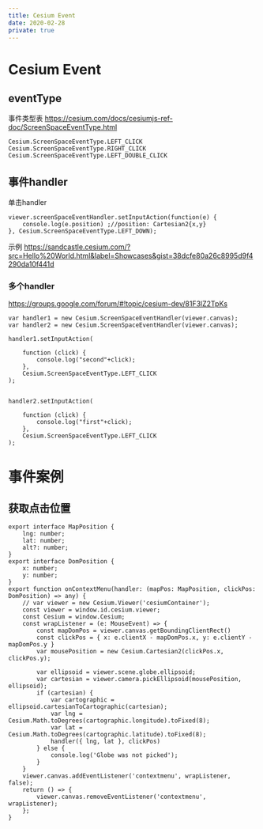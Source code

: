 ```yaml
---
title: Cesium Event
date: 2020-02-28
private: true
---
```

# Cesium Event

## eventType
事件类型表
https://cesium.com/docs/cesiumjs-ref-doc/ScreenSpaceEventType.html

    Cesium.ScreenSpaceEventType.LEFT_CLICK 
    Cesium.ScreenSpaceEventType.RIGHT_CLICK
    Cesium.ScreenSpaceEventType.LEFT_DOUBLE_CLICK 

## 事件handler
单击handler

    viewer.screenSpaceEventHandler.setInputAction(function(e) {
        console.log(e.position) ;//position: Cartesian2{x,y}
    }, Cesium.ScreenSpaceEventType.LEFT_DOWN);

示例
https://sandcastle.cesium.com/?src=Hello%20World.html&label=Showcases&gist=38dcfe80a26c8995d9f4290da10f441d

### 多个handler
https://groups.google.com/forum/#!topic/cesium-dev/81F3lZ2TpKs

    var handler1 = new Cesium.ScreenSpaceEventHandler(viewer.canvas);
    var handler2 = new Cesium.ScreenSpaceEventHandler(viewer.canvas);

    handler1.setInputAction(

        function (click) {
            console.log("second"+click);
        },
        Cesium.ScreenSpaceEventType.LEFT_CLICK
    );


    handler2.setInputAction(

        function (click) {
            console.log("first"+click);
        },
        Cesium.ScreenSpaceEventType.LEFT_CLICK
    );

# 事件案例
## 获取点击位置
    export interface MapPosition {
        lng: number;
        lat: number;
        alt?: number;
    }
    export interface DomPosition {
        x: number;
        y: number;
    }
    export function onContextMenu(handler: (mapPos: MapPosition, clickPos: DomPosition) => any) {
        // var viewer = new Cesium.Viewer('cesiumContainer');
        const viewer = window.id.cesium.viewer;
        const Cesium = window.Cesium;
        const wrapListener = (e: MouseEvent) => {
            const mapDomPos = viewer.canvas.getBoundingClientRect()
            const clickPos = { x: e.clientX - mapDomPos.x, y: e.clientY - mapDomPos.y }
            var mousePosition = new Cesium.Cartesian2(clickPos.x, clickPos.y);

            var ellipsoid = viewer.scene.globe.ellipsoid;
            var cartesian = viewer.camera.pickEllipsoid(mousePosition, ellipsoid);
            if (cartesian) {
                var cartographic = ellipsoid.cartesianToCartographic(cartesian);
                var lng = Cesium.Math.toDegrees(cartographic.longitude).toFixed(8);
                var lat = Cesium.Math.toDegrees(cartographic.latitude).toFixed(8);
                handler({ lng, lat }, clickPos)
            } else {
                console.log('Globe was not picked');
            }
        }
        viewer.canvas.addEventListener('contextmenu', wrapListener, false);
        return () => {
            viewer.canvas.removeEventListener('contextmenu', wrapListener);
        };
    }